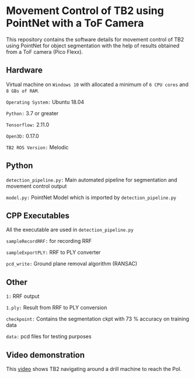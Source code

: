 # Movement Control of TB2 using PointNet with a ToF Camera

This repository contains the software details for movement control of TB2 using PointNet for object segmentation with the help of results obtained from a ToF camera (Pico Flexx).

## Hardware

Virtual machine on `Windows 10` with allocated a minimum of `6 CPU cores` and `8 GBs of RAM`.

`Operating System:` Ubuntu 18.04

`Python:` 3.7 or greater

`Tensorflow:` 2.11.0

`Open3D:` 0.17.0

`TB2 ROS Version:` Melodic

## Python

`detection_pipeline.py:` Main automated pipeline for segmentation and movement control output

`model.py:` PointNet Model which is imported by `detection_pipeline.py`

## CPP Executables

All the executable are used in `detection_pipeline.py`

`sampleRecordRRF:` for recording RRF

`sampleExportPLY:` RRF to PLY converter

`pcd_write:` Ground plane removal algorithm (RANSAC)

## Other

`1:` RRF output

`1.ply:` Result from RRF to PLY conversion

`checkpoint:` Contains the segmentation ckpt with 73 % accuracy on training data

`data:` pcd files for testing purposes



## Video demonstration

This [video](https://drive.google.com/file/d/1Y32wGbo0B1l3KgflX6xStp7I16IVYUCs/view?usp=sharing) shows TB2 navigating around a drill machine to reach the PoI.

